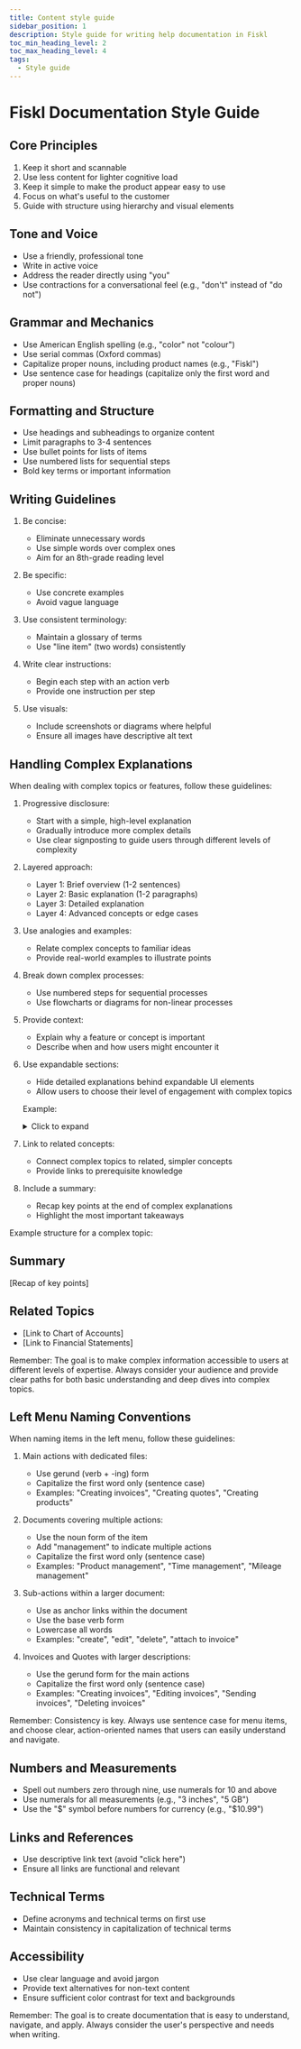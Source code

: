 ```yaml
---
title: Content style guide
sidebar_position: 1
description: Style guide for writing help documentation in Fiskl
toc_min_heading_level: 2
toc_max_heading_level: 4
tags:
  - Style guide
---
```


# Fiskl Documentation Style Guide

## Core Principles

1. Keep it short and scannable
2. Use less content for lighter cognitive load
3. Keep it simple to make the product appear easy to use
4. Focus on what's useful to the customer
5. Guide with structure using hierarchy and visual elements

## Tone and Voice

- Use a friendly, professional tone
- Write in active voice
- Address the reader directly using "you"
- Use contractions for a conversational feel (e.g., "don't" instead of "do not")

## Grammar and Mechanics

- Use American English spelling (e.g., "color" not "colour")
- Use serial commas (Oxford commas)
- Capitalize proper nouns, including product names (e.g., "Fiskl")
- Use sentence case for headings (capitalize only the first word and proper nouns)

## Formatting and Structure

- Use headings and subheadings to organize content
- Limit paragraphs to 3-4 sentences
- Use bullet points for lists of items
- Use numbered lists for sequential steps
- Bold key terms or important information

## Writing Guidelines

1. Be concise:
   - Eliminate unnecessary words
   - Use simple words over complex ones
   - Aim for an 8th-grade reading level

2. Be specific:
   - Use concrete examples
   - Avoid vague language

3. Use consistent terminology:
   - Maintain a glossary of terms
   - Use "line item" (two words) consistently

4. Write clear instructions:
   - Begin each step with an action verb
   - Provide one instruction per step

5. Use visuals:
   - Include screenshots or diagrams where helpful
   - Ensure all images have descriptive alt text


## Handling Complex Explanations

When dealing with complex topics or features, follow these guidelines:

1. Progressive disclosure:
   - Start with a simple, high-level explanation
   - Gradually introduce more complex details
   - Use clear signposting to guide users through different levels of complexity

2. Layered approach:
   - Layer 1: Brief overview (1-2 sentences)
   - Layer 2: Basic explanation (1-2 paragraphs)
   - Layer 3: Detailed explanation
   - Layer 4: Advanced concepts or edge cases

3. Use analogies and examples:
   - Relate complex concepts to familiar ideas
   - Provide real-world examples to illustrate points

4. Break down complex processes:
   - Use numbered steps for sequential processes
   - Use flowcharts or diagrams for non-linear processes

5. Provide context:
   - Explain why a feature or concept is important
   - Describe when and how users might encounter it

6. Use expandable sections:
   - Hide detailed explanations behind expandable UI elements
   - Allow users to choose their level of engagement with complex topics

   Example:

    <details>
        <summary>Click to expand</summary>
        [Explanation of advanced usage, edge cases, etc.]
    </details>

7. Link to related concepts:
   - Connect complex topics to related, simpler concepts
   - Provide links to prerequisite knowledge

8. Include a summary:
   - Recap key points at the end of complex explanations
   - Highlight the most important takeaways

Example structure for a complex topic:

## Summary
[Recap of key points]

## Related Topics
- [Link to Chart of Accounts]
- [Link to Financial Statements]

Remember: The goal is to make complex information accessible to users at different levels of expertise. Always consider your audience and provide clear paths for both basic understanding and deep dives into complex topics.

## Left Menu Naming Conventions

When naming items in the left menu, follow these guidelines:

1. Main actions with dedicated files:
   - Use gerund (verb + -ing) form
   - Capitalize the first word only (sentence case)
   - Examples: "Creating invoices", "Creating quotes", "Creating products"

2. Documents covering multiple actions:
   - Use the noun form of the item
   - Add "management" to indicate multiple actions
   - Capitalize the first word only (sentence case)
   - Examples: "Product management", "Time management", "Mileage management"

3. Sub-actions within a larger document:
   - Use as anchor links within the document
   - Use the base verb form
   - Lowercase all words
   - Examples: "create", "edit", "delete", "attach to invoice"

4. Invoices and Quotes with larger descriptions:
   - Use the gerund form for the main actions
   - Capitalize the first word only (sentence case)
   - Examples: "Creating invoices", "Editing invoices", "Sending invoices", "Deleting invoices"

Remember: Consistency is key. Always use sentence case for menu items, and choose clear, action-oriented names that users can easily understand and navigate.

## Numbers and Measurements

- Spell out numbers zero through nine, use numerals for 10 and above
- Use numerals for all measurements (e.g., "3 inches", "5 GB")
- Use the "$" symbol before numbers for currency (e.g., "$10.99")

## Links and References

- Use descriptive link text (avoid "click here")
- Ensure all links are functional and relevant

## Technical Terms

- Define acronyms and technical terms on first use
- Maintain consistency in capitalization of technical terms

## Accessibility

- Use clear language and avoid jargon
- Provide text alternatives for non-text content
- Ensure sufficient color contrast for text and backgrounds

Remember: The goal is to create documentation that is easy to understand, navigate, and apply. Always consider the user's perspective and needs when writing.
